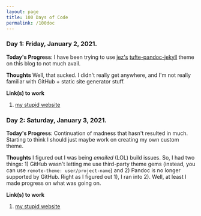 ```yaml
---
layout: page
title: 100 Days of Code
permalink: /100doc
---
```


### Day 1: Friday, January 2, 2021.

**Today's Progress**: I have been trying to use [jez's](https://www.github.com/jez) [tufte-pandoc-jekyll](https://www.github.com/jez/tufte-pandoc-jekyll/) theme on this blog to not much avail.

**Thoughts** Well, that sucked. I didn't really get anywhere, and I'm not really familiar with GitHub + static site generator stuff. 

**Link(s) to work**
1. [my stupid website](https://gyyu.github.io/)

### Day 2: Saturday, January 3, 2021.

**Today's Progress**: Continuation of madness that hasn't resulted in much. Starting to think I should just maybe work on creating my own custom theme.

**Thoughts** I figured out I was being _emailed_ (LOL) build issues. So, I had two things: 1) GitHub wasn't letting me use third-party theme gems (instead, you can use `remote-theme: user/project-name`) and 2) Pandoc is no longer supported by GitHub. Right as I figured out 1), I ran into 2). Well, at least I made progress on what was going on.

**Link(s) to work**
1. [my stupid website](https://gyyu.github.io/)
